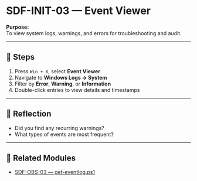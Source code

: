 # SDF-INIT-03 — Event Viewer

**Purpose:**  
To view system logs, warnings, and errors for troubleshooting and audit.

---

## 🧭 Steps

1. Press `Win + X`, select **Event Viewer**  
2. Navigate to **Windows Logs → System**  
3. Filter by **Error**, **Warning**, or **Information**  
4. Double-click entries to view details and timestamps

---

## 🧠 Reflection

- Did you find any recurring warnings?  
- What types of events are most frequent?

---

## 🔗 Related Modules

- [SDF-OBS-03 — get-eventlog.ps1](../Observation/SDF-OBS-03.md)

